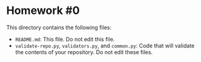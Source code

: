 # Homework #0

This directory contains the following files:

- `README.md`: This file. Do not edit this file.
- `validate-repo.py`, `validators.py`, and `common.py`: Code that
  will validate the contents of your repository. Do not edit these files.
